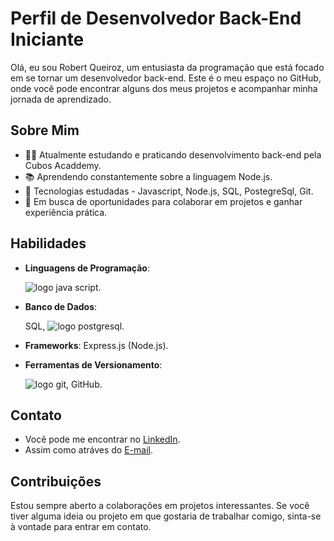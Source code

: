# Perfil de Desenvolvedor Back-End Iniciante

Olá, eu sou Robert Queiroz, um entusiasta da programação que está focado em se tornar um desenvolvedor back-end. Este é o meu espaço no GitHub, onde você pode encontrar alguns dos meus projetos e acompanhar minha jornada de aprendizado.

## Sobre Mim

- 👨‍💻 Atualmente estudando e praticando desenvolvimento back-end pela Cubos Acaddemy.
- 📚 Aprendendo constantemente sobre a linguagem Node.js.
- 🌱 Tecnologias estudadas - Javascript, Node.js, SQL, PostegreSql, Git.
- 💼 Em busca de oportunidades para colaborar em projetos e ganhar experiência prática.

## Habilidades

- **Linguagens de Programação**:

   ![logo java script](https://camo.githubusercontent.com/a2042e7183b80291f7a9b360ee5b0390cc7bb4ee163e0304d43659a5000ecba0/68747470733a2f2f696d672e736869656c64732e696f2f62616467652f4a6176615363726970742d4637444631452e7376673f7374796c653d666f722d7468652d6261646765266c6f676f3d4a617661536372697074266c6f676f436f6c6f723d626c61636b).
- **Banco de Dados**:

   SQL, ![logo postgresql](https://camo.githubusercontent.com/d7555baaf9a5c9db6285ae77cf9a72a3df65b786b95a5d53df3369acf0968954/68747470733a2f2f696d672e736869656c64732e696f2f62616467652f506f737467726553514c2d3431363945312e7376673f7374796c653d666f722d7468652d6261646765266c6f676f3d506f737467726553514c266c6f676f436f6c6f723d7768697465).
- **Frameworks**: Express.js (Node.js).
- **Ferramentas de Versionamento**:
 
    ![logo git](https://camo.githubusercontent.com/e56fabf10c6279837b862f53dab44e7a4afedbb2ee9b4c91881e5d22e6f379e9/68747470733a2f2f696d672e736869656c64732e696f2f62616467652f4769742d4630353033322e7376673f7374796c653d666f722d7468652d6261646765266c6f676f3d476974266c6f676f436f6c6f723d7768697465), GitHub.

## Contato

- Você pode me encontrar no [LinkedIn](https://www.linkedin.com/in/robert-queiroz-da-silva-421644231/).
- Assim como atráves do [E-mail](mailto:silvarobert4321@gmail.com).

## Contribuições

Estou sempre aberto a colaborações em projetos interessantes. Se você tiver alguma ideia ou projeto em que gostaria de trabalhar comigo, sinta-se à vontade para entrar em contato.
